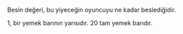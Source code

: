 Besin değeri, bu yiyeceğin oyuncuyu ne kadar beslediğidir.

1, bir yemek barının yarısıdır. 20 tam yemek barıdır.